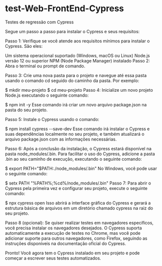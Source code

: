 # test-Web-FrontEnd-Cypress
Testes de regressão com Cypress

Segue um passo a passo para instalar o Cypress e seus requisitos:

Passo 1: Verifique se você atende aos requisitos mínimos para instalar o Cypress. São eles:

Um sistema operacional suportado (Windows, macOS ou Linux)
Node.js versão 12 ou superior
NPM (Node Package Manager) instalado
Passo 2: Abra o terminal ou prompt de comando.

Passo 3: Crie uma nova pasta para o projeto e navegue até essa pasta usando o comando cd seguido do caminho da pasta. Por exemplo:

$ mkdir meu-projeto
$ cd meu-projeto
Passo 4: Inicialize um novo projeto Node.js executando o seguinte comando:

$ npm init -y
Esse comando irá criar um novo arquivo package.json na pasta do seu projeto.

Passo 5: Instale o Cypress usando o comando:

$ npm install cypress --save-dev
Esse comando irá instalar o Cypress e suas dependências localmente no seu projeto, e também atualizará o arquivo package.json com as informações necessárias.

Passo 6: Após a conclusão da instalação, o Cypress estará disponível na pasta node_modules/.bin. Para facilitar o uso do Cypress, adicione a pasta .bin ao seu caminho de execução, executando o seguinte comando:

$ export PATH="$PATH:./node_modules/.bin"
No Windows, você pode usar o seguinte comando:

$ setx PATH "%PATH%;%cd%/node_modules/.bin"
Passo 7: Para abrir o Cypress pela primeira vez e configurar seu projeto, execute o seguinte comando:

$ npx cypress open
Isso abrirá a interface gráfica do Cypress e gerará a estrutura básica de arquivos em um diretório chamado cypress na raiz do seu projeto.

Passo 8 (opcional): Se quiser realizar testes em navegadores específicos, você precisa instalar os navegadores desejados. O Cypress suporta automaticamente a execução de testes no Chrome, mas você pode adicionar suporte para outros navegadores, como Firefox, seguindo as instruções disponíveis na documentação oficial do Cypress.

Pronto! Você agora tem o Cypress instalado em seu projeto e pode começar a escrever seus testes automatizados.
